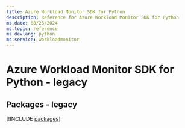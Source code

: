 ```yaml
---
title: Azure Workload Monitor SDK for Python
description: Reference for Azure Workload Monitor SDK for Python
ms.date: 08/26/2024
ms.topic: reference
ms.devlang: python
ms.service: workloadmonitor
---
```

# Azure Workload Monitor SDK for Python - legacy
## Packages - legacy
[!INCLUDE [packages](workload-monitor-index.md)]